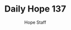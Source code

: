 ---
image: /assets/img/daily-hope-default-artwork.png
title: Daily Hope 137
number: 137
categories:
  - Daily Hope
author: Hope Staff
notes: Daily Hope 137
embed: >-
  <iframe style="border-radius:12px" src="https://open.spotify.com/embed/episode/7yrNpZBLZtr2YYdIldNUfD?utm_source=generator" width="100%" height="152" frameBorder="0" allowfullscreen="" allow="autoplay; clipboard-write; encrypted-media; fullscreen; picture-in-picture" loading="lazy"></iframe>
---